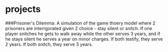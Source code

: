 # projects

###Prisoner's Dilemma:
A simulation of the game thoery model where 2 prisoners are interrgorated given 2 choice - stay silent or snitch. If one player snitches he gets to walk away while the other serves 3 years, and if he stays silent he serves a year on minor charges. If both testify, they serve 2 years. If both snitch, they serve 3 years.
